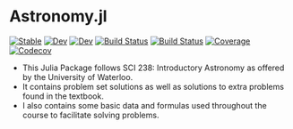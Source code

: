 # Astronomy.jl

[![Stable](https://img.shields.io/badge/docs-stable-blue.svg)](https://zborffs.github.io/Astronomy.jl/stable)
[![Dev](https://img.shields.io/badge/docs-dev-blue.svg)](https://zborffs.github.io/Astronomy.jl/dev)
[![Dev](https://img.shields.io/badge/docs-dev-blue.svg)](https://zborffs.gitlab.io/Astronomy.jl/dev)
[![Build Status](https://travis-ci.com/zborffs/Astronomy.jl.svg?branch=master)](https://travis-ci.com/zborffs/Astronomy.jl)
[![Build Status](https://gitlab.com/zborffs/Astronomy.jl/badges/master/build.svg)](https://gitlab.com/zborffs/Astronomy.jl/pipelines)
[![Coverage](https://gitlab.com/zborffs/Astronomy.jl/badges/master/coverage.svg)](https://gitlab.com/zborffs/Astronomy.jl/commits/master)
[![Codecov](https://codecov.io/gh/zborffs/Astronomy.jl/branch/master/graph/badge.svg)](https://codecov.io/gh/zborffs/Astronomy.jl)


- This Julia Package follows SCI 238: Introductory Astronomy as offered by the University of Waterloo.
- It contains problem set solutions as well as solutions to extra problems found in the textbook.
- I also contains some basic data and formulas used throughout the course to facilitate solving problems.

